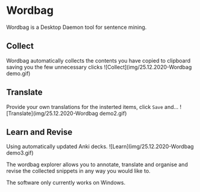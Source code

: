 # Wordbag
Wordbag is a Desktop Daemon tool for sentence mining.

## Collect
Wordbag automatically collects the contents you have copied to clipboard saving you the few unnecessary clicks
![Collect](img/25.12.2020-Wordbag demo.gif)

## Translate
Provide your own translations for the insterted items, click `Save` and...
![Translate](img/25.12.2020-Wordbag demo2.gif)

## Learn and Revise
Using automatically updated Anki decks.
![Learn](img/25.12.2020-Wordbag demo3.gif)

The wordbag explorer allows you to annotate, translate and organise and revise the collected snippets in any way you would like to.

The software only currently works on Windows.


